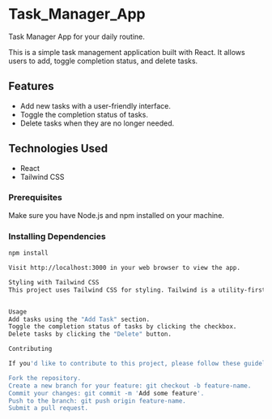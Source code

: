 # Task_Manager_App

Task Manager App for your daily routine.

This is a simple task management application built with React. It allows users to add, toggle completion status, and delete tasks.

## Features

- Add new tasks with a user-friendly interface.
- Toggle the completion status of tasks.
- Delete tasks when they are no longer needed.

## Technologies Used

- React
- Tailwind CSS

### Prerequisites

Make sure you have Node.js and npm installed on your machine.

### Installing Dependencies

```bash
npm install

Visit http://localhost:3000 in your web browser to view the app.

Styling with Tailwind CSS
This project uses Tailwind CSS for styling. Tailwind is a utility-first CSS framework that allows for rapid UI development. To customize the styles, refer to the tailwind.config.js file.


Usage
Add tasks using the "Add Task" section.
Toggle the completion status of tasks by clicking the checkbox.
Delete tasks by clicking the "Delete" button.

Contributing

If you'd like to contribute to this project, please follow these guidelines:

Fork the repository.
Create a new branch for your feature: git checkout -b feature-name.
Commit your changes: git commit -m 'Add some feature'.
Push to the branch: git push origin feature-name.
Submit a pull request.
```

